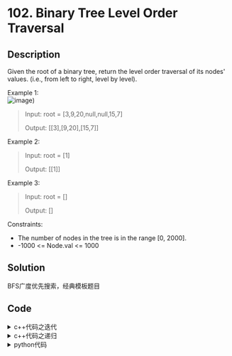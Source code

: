 # 102. Binary Tree Level Order Traversal

## Description

Given the root of a binary tree, return the level order traversal of its nodes' values. (i.e., from left to right, level by level).



Example 1:<br>
![image](https://assets.leetcode.com/uploads/2021/02/19/tree1.jpg))

> Input: root = [3,9,20,null,null,15,7]
> 
> Output: [[3],[9,20],[15,7]]

Example 2:

> Input: root = [1]
> 
> Output: [[1]]

Example 3:
> Input: root = []
> 
> Output: []

Constraints:
- The number of nodes in the tree is in the range [0, 2000].
- -1000 <= Node.val <= 1000


## Solution

BFS广度优先搜索，经典模板题目

## Code

<details>
  <summary>c++代码之迭代</summary>
  
```C++
/**
 * Definition for a binary tree node.
 * struct TreeNode {
 *     int val;
 *     TreeNode *left;
 *     TreeNode *right;
 *     TreeNode() : val(0), left(nullptr), right(nullptr) {}
 *     TreeNode(int x) : val(x), left(nullptr), right(nullptr) {}
 *     TreeNode(int x, TreeNode *left, TreeNode *right) : val(x), left(left), right(right) {}
 * };
 */
class Solution {
public:
    vector<vector<int>> levelOrder(TreeNode* root) {
        vector<vector<int>> res;
        queue<TreeNode*> q;
        if(!root) return res;
        q.push(root);

        while(!q.empty()) {
            vector<int> tmp;
            int n = q.size();

            while(n--) {
                TreeNode* node = q.front();
                q.pop();

                tmp.push_back(node->val);

                if(node->left) q.push(node->left);
                if(node->right) q.push(node->right);
            }

            res.push_back(tmp);

        }
        return res;
    }
};
```
</details>   
  
  
  
<details> 
  <summary>c++代码之递归</summary>
  
  
```C++
/**
 * Definition for a binary tree node.
 * struct TreeNode {
 *     int val;
 *     TreeNode *left;
 *     TreeNode *right;
 *     TreeNode() : val(0), left(nullptr), right(nullptr) {}
 *     TreeNode(int x) : val(x), left(nullptr), right(nullptr) {}
 *     TreeNode(int x, TreeNode *left, TreeNode *right) : val(x), left(left), right(right) {}
 * };
 */
class Solution {
public:
    vector<vector<int>> levelOrder(TreeNode* root) {
        vector<vector<int>>res;
        //dfs(root, 0, res);
        return res;
        
    }

    void dfs(TreeNode *root, int depth, vector<vector<int>> &ans)
    {
        if(root == nullptr) return;
        if(depth >= ans.size()) ans.push_back(vector<int>{});
        ans[depth].push_back(root->val);
        dfs(root->left, depth+1, ans);
        dfs(root->right, depth+1, ans);
    }
};

```
</details>   
  
  
  
<details>
  <summary>python代码</summary>
  
```python
  
# Definition for a binary tree node.
# class TreeNode:
#     def __init__(self, val=0, left=None, right=None):
#         self.val = val
#         self.left = left
#         self.right = right

class Solution(object):
    def levelOrder(self, root):
        """
        :type root: TreeNode
        :rtype: List[List[int]]
        """
        res = []  # 结果
        if root :  
            queue = [root]  # 第一层
        else:
            return res
        
        while len(queue):  # 当下一层没有子节点后停止遍历
            n = len(queue)
            r = []
            for _ in range(n):
                node = queue.pop(0)  # 弹出第一个值
                r.append(node.val)
                if node.left:  # 左子树判断
                    queue.append(node.left)
                if node.right:  # 右子树判断
                    queue.append(node.right)
            res.append(r)  # 加入一层的结果
        return res
  
```
 </details>    



